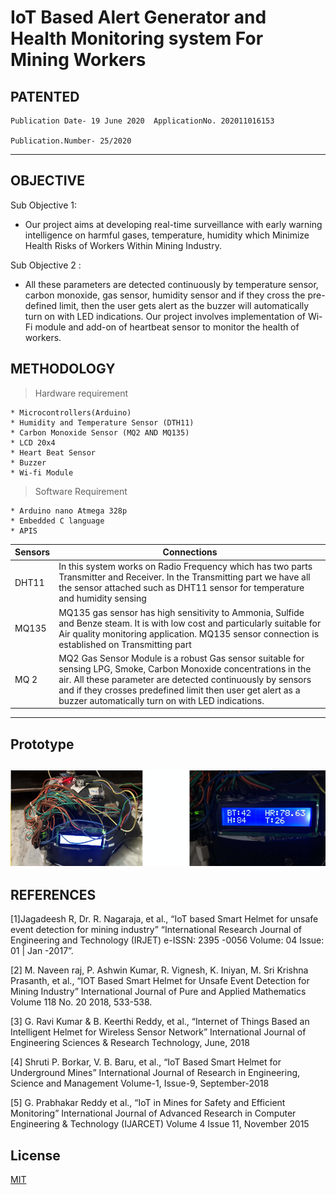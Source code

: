 # IoT Based Alert Generator and Health Monitoring system For Mining Workers

## PATENTED
```
Publication Date- 19 June 2020  ApplicationNo. 202011016153

Publication.Number- 25/2020     

```
---
## OBJECTIVE
Sub Objective 1:
* Our project aims at developing real-time surveillance with early warning intelligence on harmful gases, temperature, humidity which Minimize Health Risks of Workers Within Mining Industry.

 Sub Objective 2 :
* All these parameters are detected continuously by temperature sensor, carbon monoxide, gas sensor, humidity sensor and if they cross the pre-defined limit, then the user gets alert as the buzzer will automatically turn on with LED indications. Our project involves implementation of Wi-Fi module and add-on of heartbeat sensor to monitor the health of workers.


## METHODOLOGY

>Hardware requirement
```
* Microcontrollers(Arduino)
* Humidity and Temperature Sensor (DTH11)
* Carbon Monoxide Sensor (MQ2 AND MQ135)
* LCD 20x4
* Heart Beat Sensor
* Buzzer
* Wi-fi Module
```
>Software Requirement
```
* Arduino nano Atmega 328p
* Embedded C language
* APIS
```

|Sensors|Connections|
|----|-----|
|DHT11|In this system works on Radio Frequency which has two parts Transmitter and Receiver. In the Transmitting part we have all the sensor attached such as DHT11 sensor for temperature and humidity sensing|
|MQ135|MQ135 gas sensor has high sensitivity to Ammonia, Sulfide and Benze steam. It is with low cost and particularly suitable for Air quality monitoring application. MQ135 sensor connection is established on Transmitting part|
|MQ 2|MQ2 Gas Sensor Module is a robust Gas sensor suitable for sensing LPG, Smoke, Carbon Monoxide concentrations in the air. All these parameter are detected continuously by sensors and if they crosses predefined limit then user get alert as a buzzer automatically turn on with LED indications.|
---
## Prototype 
![Prototype](Doc/protoype.png)
---

##  REFERENCES
[1]Jagadeesh R, Dr. R. Nagaraja, et al., “IoT based Smart Helmet for unsafe event detection for mining industry” “International Research Journal of Engineering and Technology (IRJET) e-ISSN: 2395 -0056 Volume: 04 Issue: 01 | Jan -2017”.

[2] M. Naveen raj, P. Ashwin Kumar, R. Vignesh, K. Iniyan, M. Sri Krishna Prasanth, et al., “IOT Based Smart Helmet for Unsafe Event Detection for Mining Industry” International Journal of Pure and Applied Mathematics Volume 118 No. 20 2018, 533-538.

[3] G. Ravi Kumar & B. Keerthi Reddy, et al., “Internet of Things Based an Intelligent Helmet for Wireless Sensor Network” International Journal of Engineering Sciences & Research Technology, June, 2018

[4] Shruti P. Borkar, V. B. Baru, et al., “IoT Based Smart Helmet for Underground Mines” International Journal of Research in Engineering, Science and Management Volume-1, Issue-9, September-2018

[5] G. Prabhakar Reddy et al., “IoT in Mines for Safety and Efficient Monitoring” International Journal of Advanced Research in Computer Engineering & Technology (IJARCET) Volume 4 Issue 11, November 2015

## License
[MIT](https://choosealicense.com/licenses/mit/)
